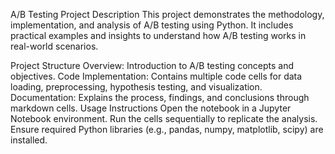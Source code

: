 A/B Testing Project
Description
This project demonstrates the methodology, implementation, and analysis of A/B testing using Python. It includes practical examples and insights to understand how A/B testing works in real-world scenarios.

Project Structure
Overview: Introduction to A/B testing concepts and objectives.
Code Implementation: Contains multiple code cells for data loading, preprocessing, hypothesis testing, and visualization.
Documentation: Explains the process, findings, and conclusions through markdown cells.
Usage Instructions
Open the notebook in a Jupyter Notebook environment.
Run the cells sequentially to replicate the analysis.
Ensure required Python libraries (e.g., pandas, numpy, matplotlib, scipy) are installed.
